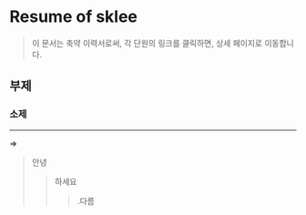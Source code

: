# Resume of sklee
> 이 문서는 축약 이력서로써, 각 단원의 링크를 클릭하면, 상세 페이지로 이동합니다.

## 부제

### 소제


---

=>
>안녕
>>하세요
>>>.다름
